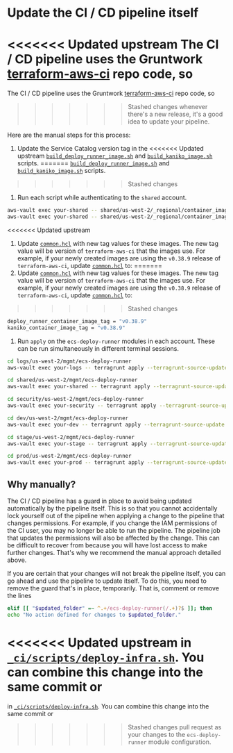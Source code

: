 # Update the CI / CD pipeline itself

<<<<<<< Updated upstream
The CI / CD pipeline uses the Gruntwork [terraform-aws-ci](https://github.com/tnn-tnn-tnn-tnn-tnn-gruntwork-io/terraform-aws-ci) repo code, so
=======
The CI / CD pipeline uses the Gruntwork [terraform-aws-ci](https://github.com/tnn-gruntwork-io/terraform-aws-ci) repo code, so
>>>>>>> Stashed changes
whenever there's a new release, it's a good idea to update your pipeline.

Here are the manual steps for this process:

1. Update the Service Catalog version tag in the
<<<<<<< Updated upstream
[`build_deploy_runner_image.sh`](https://github.com/tnn-tnn-tnn-tnn-tnn-gruntwork-io/terraform-aws-service-catalog/tree/master/examples/for-production/infrastructure-live/shared/us-west-2/_regional/container_images/build_deploy_runner_image.sh) and
[`build_kaniko_image.sh`](https://github.com/tnn-tnn-tnn-tnn-tnn-gruntwork-io/terraform-aws-service-catalog/tree/master/examples/for-production/infrastructure-live/shared/us-west-2/_regional/container_images/build_kaniko_image.sh) scripts.
=======
[`build_deploy_runner_image.sh`](https://github.com/tnn-gruntwork-io/terraform-aws-service-catalog/tree/master/examples/for-production/infrastructure-live/shared/us-west-2/_regional/container_images/build_deploy_runner_image.sh) and
[`build_kaniko_image.sh`](https://github.com/tnn-gruntwork-io/terraform-aws-service-catalog/tree/master/examples/for-production/infrastructure-live/shared/us-west-2/_regional/container_images/build_kaniko_image.sh) scripts.
>>>>>>> Stashed changes

1. Run each script while authenticating to the `shared` account.

  ```bash
  aws-vault exec your-shared -- shared/us-west-2/_regional/container_images/build_deploy_runner_image.sh
  aws-vault exec your-shared -- shared/us-west-2/_regional/container_images/build_kaniko_image.sh
  ```

<<<<<<< Updated upstream
1. Update [`common.hcl`](https://github.com/tnn-tnn-tnn-tnn-tnn-gruntwork-io/terraform-aws-service-catalog/tree/master/examples/for-production/infrastructure-live/common.hcl) with new tag values for these images. The new tag value will be version of
`terraform-aws-ci` that the images use. For example, if your newly created images are using the `v0.38.9` release of
`terraform-aws-ci`, update [`common.hcl`](https://github.com/tnn-tnn-tnn-tnn-tnn-gruntwork-io/terraform-aws-service-catalog/tree/master/examples/for-production/infrastructure-live/common.hcl) to:
=======
1. Update [`common.hcl`](https://github.com/tnn-gruntwork-io/terraform-aws-service-catalog/tree/master/examples/for-production/infrastructure-live/common.hcl) with new tag values for these images. The new tag value will be version of
`terraform-aws-ci` that the images use. For example, if your newly created images are using the `v0.38.9` release of
`terraform-aws-ci`, update [`common.hcl`](https://github.com/tnn-gruntwork-io/terraform-aws-service-catalog/tree/master/examples/for-production/infrastructure-live/common.hcl) to:
>>>>>>> Stashed changes

  ```bash
  deploy_runner_container_image_tag = "v0.38.9"
  kaniko_container_image_tag = "v0.38.9"
  ```

1. Run `apply` on the `ecs-deploy-runner` modules in each account. These can be run simultaneously in different terminal sessions.

  ```bash
  cd logs/us-west-2/mgmt/ecs-deploy-runner
  aws-vault exec your-logs -- terragrunt apply --terragrunt-source-update -auto-approve

  cd shared/us-west-2/mgmt/ecs-deploy-runner
  aws-vault exec your-shared -- terragrunt apply --terragrunt-source-update -auto-approve

  cd security/us-west-2/mgmt/ecs-deploy-runner
  aws-vault exec your-security -- terragrunt apply --terragrunt-source-update -auto-approve

  cd dev/us-west-2/mgmt/ecs-deploy-runner
  aws-vault exec your-dev -- terragrunt apply --terragrunt-source-update -auto-approve

  cd stage/us-west-2/mgmt/ecs-deploy-runner
  aws-vault exec your-stage -- terragrunt apply --terragrunt-source-update -auto-approve

  cd prod/us-west-2/mgmt/ecs-deploy-runner
  aws-vault exec your-prod -- terragrunt apply --terragrunt-source-update -auto-approve
  ```

## Why manually?

The CI / CD pipeline has a guard in place to avoid being updated automatically by the pipeline itself. This is so that
you cannot accidentally lock yourself out of the pipeline when applying a change to the pipeline that changes
permissions. For example, if you change the IAM permissions of the CI user, you may no longer be able to run the
pipeline. The pipeline job that updates the permissions will also be affected by the change. This can be difficult to
recover from because you will have lost access to make further changes. That's why we recommend the manual approach
detailed above.

If you are certain that your changes will not break the pipeline itself, you can go ahead and use the pipeline to
update itself. To do this, you need to remove the guard that's in place, temporarily. That is, comment or remove the
lines

```bash
elif [[ "$updated_folder" =~ ^.+/ecs-deploy-runner(/.+)?$ ]]; then
echo "No action defined for changes to $updated_folder."
```

<<<<<<< Updated upstream
in [`_ci/scripts/deploy-infra.sh`](https://github.com/tnn-tnn-tnn-tnn-tnn-gruntwork-io/terraform-aws-service-catalog/tree/master/examples/for-production/infrastructure-live/_ci/scripts/deploy-infra.sh). You can combine this change into the same commit or
=======
in [`_ci/scripts/deploy-infra.sh`](https://github.com/tnn-gruntwork-io/terraform-aws-service-catalog/tree/master/examples/for-production/infrastructure-live/_ci/scripts/deploy-infra.sh). You can combine this change into the same commit or
>>>>>>> Stashed changes
pull request as your changes to the `ecs-deploy-runner` module configuration.


<!-- ##DOCS-SOURCER-START
{
  "sourcePlugin": "local-copier",
  "hash": "6457637d554e50c34b0c4e2e1785d09b"
}
##DOCS-SOURCER-END -->
